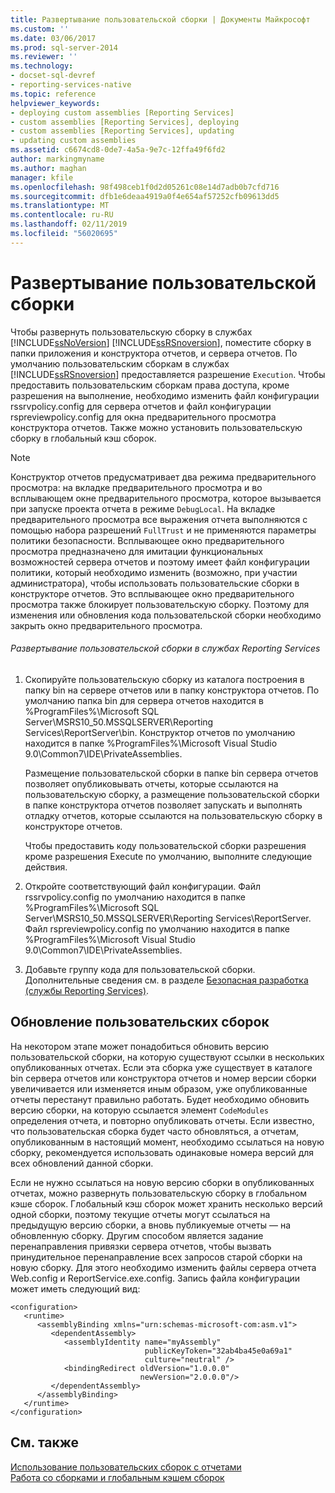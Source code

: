```yaml
---
title: Развертывание пользовательской сборки | Документы Майкрософт
ms.custom: ''
ms.date: 03/06/2017
ms.prod: sql-server-2014
ms.reviewer: ''
ms.technology:
- docset-sql-devref
- reporting-services-native
ms.topic: reference
helpviewer_keywords:
- deploying custom assemblies [Reporting Services]
- custom assemblies [Reporting Services], deploying
- custom assemblies [Reporting Services], updating
- updating custom assemblies
ms.assetid: c6674cd8-0de7-4a5a-9e7c-12ffa49f6fd2
author: markingmyname
ms.author: maghan
manager: kfile
ms.openlocfilehash: 98f498ceb1f0d2d05261c08e14d7adb0b7cfd716
ms.sourcegitcommit: dfb1e6deaa4919a0f4e654af57252cfb09613dd5
ms.translationtype: MT
ms.contentlocale: ru-RU
ms.lasthandoff: 02/11/2019
ms.locfileid: "56020695"
---
```

# <a name="deploying-a-custom-assembly"></a>Развертывание пользовательской сборки
  Чтобы развернуть пользовательскую сборку в службах [!INCLUDE[ssNoVersion](../../includes/ssnoversion-md.md)] [!INCLUDE[ssRSnoversion](../../includes/ssrsnoversion-md.md)], поместите сборку в папки приложения и конструктора отчетов, и сервера отчетов. По умолчанию пользовательским сборкам в службах [!INCLUDE[ssRSnoversion](../../includes/ssrsnoversion-md.md)] предоставляется разрешение `Execution`. Чтобы предоставить пользовательским сборкам права доступа, кроме разрешения на выполнение, необходимо изменить файл конфигурации rssrvpolicy.config для сервера отчетов и файл конфигурации rspreviewpolicy.config для окна предварительного просмотра конструктора отчетов. Также можно установить пользовательскую сборку в глобальный кэш сборок.  
  
> [!NOTE]  
>  Конструктор отчетов предусматривает два режима предварительного просмотра: на вкладке предварительного просмотра и во всплывающем окне предварительного просмотра, которое вызывается при запуске проекта отчета в режиме `DebugLocal`. На вкладке предварительного просмотра все выражения отчета выполняются с помощью набора разрешений `FullTrust` и не применяются параметры политики безопасности. Всплывающее окно предварительного просмотра предназначено для имитации функциональных возможностей сервера отчетов и поэтому имеет файл конфигурации политики, который необходимо изменить (возможно, при участии администратора), чтобы использовать пользовательские сборки в конструкторе отчетов. Это всплывающее окно предварительного просмотра также блокирует пользовательскую сборку. Поэтому для изменения или обновления кода пользовательской сборки необходимо закрыть окно предварительного просмотра.  
  
###### <a name="to-deploy-a-custom-assembly-in-reporting-services"></a>Развертывание пользовательской сборки в службах Reporting Services  
  
1.  Скопируйте пользовательскую сборку из каталога построения в папку bin на сервере отчетов или в папку конструктора отчетов. По умолчанию папка bin для сервера отчетов находится в %ProgramFiles%\Microsoft SQL Server\MSRS10_50.MSSQLSERVER\Reporting Services\ReportServer\bin. Конструктор отчетов по умолчанию находится в папке %ProgramFiles%\Microsoft Visual Studio 9.0\Common7\IDE\PrivateAssemblies.  
  
     Размещение пользовательской сборки в папке bin сервера отчетов позволяет опубликовывать отчеты, которые ссылаются на пользовательскую сборку, а размещение пользовательской сборки в папке конструктора отчетов позволяет запускать и выполнять отладку отчетов, которые ссылаются на пользовательскую сборку в конструкторе отчетов.  
  
     Чтобы предоставить коду пользовательской сборки разрешения кроме разрешения Execute по умолчанию, выполните следующие действия.  
  
2.  Откройте соответствующий файл конфигурации. Файл rssrvpolicy.config по умолчанию находится в папке %ProgramFiles%\Microsoft SQL Server\MSRS10_50.MSSQLSERVER\Reporting Services\ReportServer. Файл rspreviewpolicy.config по умолчанию находится в папке %ProgramFiles%\Microsoft Visual Studio 9.0\Common7\IDE\PrivateAssemblies.  
  
3.  Добавьте группу кода для пользовательской сборки. Дополнительные сведения см. в разделе [Безопасная разработка (службы Reporting Services)](../extensions/secure-development/secure-development-reporting-services.md).  
  
## <a name="updating-custom-assemblies"></a>Обновление пользовательских сборок  
 На некотором этапе может понадобиться обновить версию пользовательской сборки, на которую существуют ссылки в нескольких опубликованных отчетах. Если эта сборка уже существует в каталоге bin сервера отчетов или конструктора отчетов и номер версии сборки увеличивается или изменяется иным образом, уже опубликованные отчеты перестанут правильно работать. Будет необходимо обновить версию сборки, на которую ссылается элемент `CodeModules` определения отчета, и повторно опубликовать отчеты. Если известно, что пользовательская сборка будет часто обновляться, а отчетам, опубликованным в настоящий момент, необходимо ссылаться на новую сборку, рекомендуется использовать одинаковые номера версий для всех обновлений данной сборки.  
  
 Если не нужно ссылаться на новую версию сборки в опубликованных отчетах, можно развернуть пользовательскую сборку в глобальном кэше сборок. Глобальный кэш сборок может хранить несколько версий одной сборки, поэтому текущие отчеты могут ссылаться на предыдущую версию сборки, а вновь публикуемые отчеты — на обновленную сборку. Другим способом является задание перенаправления привязки сервера отчетов, чтобы вызвать принудительное перенаправление всех запросов старой сборки на новую сборку. Для этого необходимо изменить файлы сервера отчета Web.config и ReportService.exe.config. Запись файла конфигурации может иметь следующий вид:  
  
```  
<configuration>  
   <runtime>  
      <assemblyBinding xmlns="urn:schemas-microsoft-com:asm.v1">  
         <dependentAssembly>  
            <assemblyIdentity name="myAssembly"  
                              publicKeyToken="32ab4ba45e0a69a1"  
                              culture="neutral" />  
            <bindingRedirect oldVersion="1.0.0.0"  
                             newVersion="2.0.0.0"/>  
         </dependentAssembly>  
      </assemblyBinding>  
   </runtime>  
</configuration>  
```  
  
## <a name="see-also"></a>См. также  
 [Использование пользовательских сборок с отчетами](using-custom-assemblies-with-reports.md)   
 [Работа со сборками и глобальным кэшем сборок](https://go.microsoft.com/fwlink/?LinkId=63912)  
  
  
